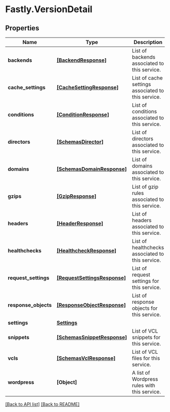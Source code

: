 # Fastly.VersionDetail

## Properties

Name | Type | Description | Notes
------------ | ------------- | ------------- | -------------
**backends** | [**[BackendResponse]**](BackendResponse.md) | List of backends associated to this service. | [optional] 
**cache_settings** | [**[CacheSettingResponse]**](CacheSettingResponse.md) | List of cache settings associated to this service. | [optional] 
**conditions** | [**[ConditionResponse]**](ConditionResponse.md) | List of conditions associated to this service. | [optional] 
**directors** | [**[SchemasDirector]**](SchemasDirector.md) | List of directors associated to this service. | [optional] 
**domains** | [**[SchemasDomainResponse]**](SchemasDomainResponse.md) | List of domains associated to this service. | [optional] 
**gzips** | [**[GzipResponse]**](GzipResponse.md) | List of gzip rules associated to this service. | [optional] 
**headers** | [**[HeaderResponse]**](HeaderResponse.md) | List of headers associated to this service. | [optional] 
**healthchecks** | [**[HealthcheckResponse]**](HealthcheckResponse.md) | List of healthchecks associated to this service. | [optional] 
**request_settings** | [**[RequestSettingsResponse]**](RequestSettingsResponse.md) | List of request settings for this service. | [optional] 
**response_objects** | [**[ResponseObjectResponse]**](ResponseObjectResponse.md) | List of response objects for this service. | [optional] 
**settings** | [**Settings**](Settings.md) |  | [optional] 
**snippets** | [**[SchemasSnippetResponse]**](SchemasSnippetResponse.md) | List of VCL snippets for this service. | [optional] 
**vcls** | [**[SchemasVclResponse]**](SchemasVclResponse.md) | List of VCL files for this service. | [optional] 
**wordpress** | **[Object]** | A list of Wordpress rules with this service. | [optional] 



[[Back to API list]](../../README.md#endpoints) [[Back to README]](../../README.md)
